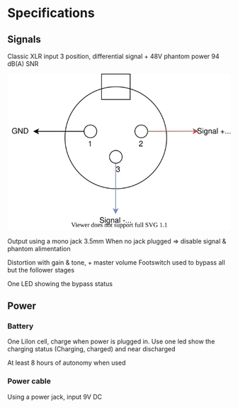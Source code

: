 # Specifications

## Signals

Classic XLR input 3 position, differential signal + 48V phantom power
94 dB(A) SNR

![test](./XLR_phantom_Diagramm.svg)

Output using a mono jack 3.5mm
When no jack plugged => disable signal & phantom alimentation

Distortion with gain & tone, + master volume
Footswitch used to bypass all but the follower stages

One LED showing the bypass status

## Power

### Battery

One LiIon cell, charge when power is plugged in.
Use one led show the charging status (Charging, charged) and near discharged

At least 8 hours of autonomy when used

### Power cable

Using a power jack, input 9V DC